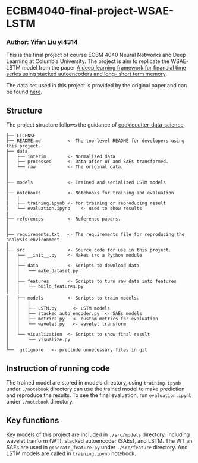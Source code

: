 # ECBM4040-final-project-WSAE-LSTM
### Author: Yifan Liu yl4314

This is the final project of course ECBM 4040 Neural Networks and Deep Learning at Columbia University. The project is aim to replicate the WSAE-LSTM model from the paper [A deep learning framework for financial time series using stacked autoencoders and long- short term memory](https://journals.plos.org/plosone/article?id=10.1371/journal.pone.0180944).  

The data set used in this project is provided by the original paper and can be found [here](https://figshare.com/s/acdfb4918c0695405e33).  


## Structure 
The project structure follows the guidance of [cookiecutter-data-science](http://drivendata.github.io/cookiecutter-data-science/#directory-structure)


```
├── LICENSE
├── README.md          <- The top-level README for developers using this project.
├── data
│   ├── interim        <- Normalized data
│   ├── processed      <- Data after WT and SAEs transformed.
│   └── raw            <- The original data.
│
│
├── models             <- Trained and serialized LSTM models
│
├── notebooks          <- Notebooks for training and evaluation
│   │     
|   ├── training.ipynb <- for training or reproducing result
|   └── evaluation.ipynb    <- used to show results
|
├── references         <- Reference papers.
│
│
├── requirements.txt   <- The requirements file for reproducing the analysis environment
│
├── src                <- Source code for use in this project.
│   ├── __init__.py    <- Makes src a Python module
│   │
│   ├── data           <- Scripts to download data
│   │   └── make_dataset.py
│   │
│   ├── features       <- Scripts to turn raw data into features
│   │   └── build_features.py
│   │
│   ├── models         <- Scripts to train models。
│   │   │            
│   │   ├── LSTM.py      <- LSTM models
│   │   ├── stacked_auto_encoder.py  <- SAEs models
│   │   ├── metrics.py   <- custom metrics for evaluation    
│   │   └── wavelet.py   <- wavelet transform       
│   │
│   └── visualization  <- Scripts to show final result
│       └── visualize.py
│
└── .gitignore   <- preclude unnecessary files in git           
```

## Instruction of running code
The trained model are stored in models directory, using `training.ipynb` under `./notebook` directory can use the trained model to make prediction and reproduce the results. 
To see the final evaluation, run `evaluation.ipynb` under `./notebook` directory.


## Key functions
Key models of this project are included in `./src/models` directory, including wavelet tranform (WT), stacked autoencoder (SAEs), and LSTM.
The WT an SAEs are used in `generate_feature.py` under `./src/feature` directory. And LSTM models are called in `training.ipynb` notebook.